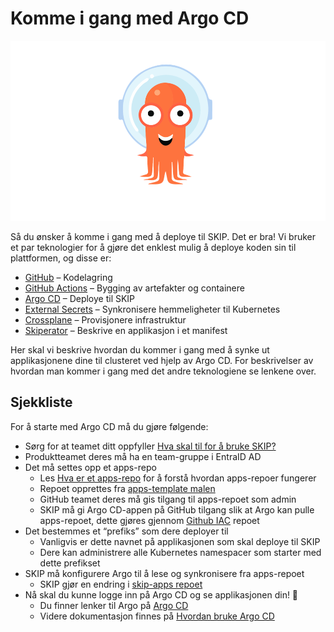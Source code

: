 # Komme i gang med Argo CD

![ArgoCD](images/554043034.png)

Så du ønsker å komme i gang med å deploye til SKIP. Det er bra! Vi bruker et par teknologier for å gjøre det enklest mulig å deploye koden sin til plattformen, og disse er:

- [GitHub](../07-github/01-tilgang-til-github.md) – Kodelagring
- [GitHub Actions](../08-github-actions/index.md) – Bygging av artefakter og containere
- [Argo CD](index.md) – Deploye til SKIP
- [External Secrets](04-hente-hemmeligheter-fra-hemmelighetsvelv.md) – Synkronisere hemmeligheter til Kubernetes
- [Crossplane](./05-provisjonere-infrastruktur-med-crossplane.md) – Provisjonere infrastruktur
- [Skiperator](https://github.com/kartverket/skiperator) – Beskrive en applikasjon i et manifest

Her skal vi beskrive hvordan du kommer i gang med å synke ut applikasjonene dine til clusteret ved hjelp av Argo CD. For beskrivelser av hvordan man kommer i gang med det andre teknologiene se lenkene over.

## Sjekkliste

For å starte med Argo CD må du gjøre følgende:

- Sørg for at teamet ditt oppfyller [Hva skal til for å bruke SKIP?](https://kartverket.atlassian.net/wiki/spaces/DT/pages/497614849/Hva+skal+til+for+bruke+Plattformen)
- Produktteamet deres må ha en team-gruppe i EntraID AD
- Det må settes opp et apps-repo
  - Les [Hva er et apps-repo](02-hva-er-et-apps-repo.md) for å forstå hvordan apps-repoer fungerer
  - Repoet opprettes fra [apps-template malen](https://github.com/kartverket/apps-template)
  - GitHub teamet deres må gis tilgang til apps-repoet som admin
  - SKIP må gi Argo CD-appen på GitHub tilgang slik at Argo kan pulle apps-repoet, dette gjøres gjennom [Github IAC](https://github.com/kartverket/github-iac) repoet
- Det bestemmes et “prefiks” som dere deployer til
  - Vanligvis er dette navnet på applikasjonen som skal deploye til SKIP
  - Dere kan administrere alle Kubernetes namespacer som starter med dette prefikset
- SKIP må konfigurere Argo til å lese og synkronisere fra apps-repoet
  - SKIP gjør en endring i [skip-apps repoet](https://github.com/kartverket/skip-apps/blob/main/lib/argocd/argocd.libsonnet)
- Nå skal du kunne logge inn på Argo CD og se applikasjonen din! 🚀
  - Du finner lenker til Argo på [Argo CD](index.md)
  - Videre dokumentasjon finnes på [Hvordan bruke Argo CD](./03-hvordan-bruke-argocd.md)
